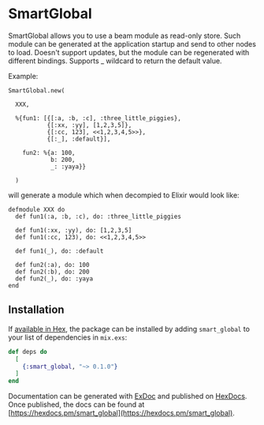 # SmartGlobal

  SmartGlobal allows you to use a beam module as read-only store.
  Such module can be generated at the application startup and send to other nodes to load.
  Doesn't support updates, but the module can be regenerated with different bindings.
  Supports _ wildcard to return the default value.

  Example:
  ```
  SmartGlobal.new(

    XXX,

    %{fun1: [{[:a, :b, :c], :three_little_piggies},
             {[:xx, :yy], [1,2,3,5]},
             {[:cc, 123], <<1,2,3,4,5>>},
             {[:_], :default}],

      fun2: %{a: 100,
              b: 200,
              _: :yaya}}

    )
  ```
  will generate a module which when decompied to Elixir would look like:
  ```
  defmodule XXX do
    def fun1(:a, :b, :c), do: :three_little_piggies

    def fun1(:xx, :yy), do: [1,2,3,5]
    def fun1(:cc, 123), do: <<1,2,3,4,5>>

    def fun1(_), do: :default

    def fun2(:a), do: 100
    def fun2(:b), do: 200
    def fun2(_), do: :yaya
  end
  ```

## Installation

If [available in Hex](https://hex.pm/docs/publish), the package can be installed
by adding `smart_global` to your list of dependencies in `mix.exs`:

```elixir
def deps do
  [
    {:smart_global, "~> 0.1.0"}
  ]
end
```

Documentation can be generated with [ExDoc](https://github.com/elixir-lang/ex_doc)
and published on [HexDocs](https://hexdocs.pm). Once published, the docs can
be found at [https://hexdocs.pm/smart_global](https://hexdocs.pm/smart_global).
